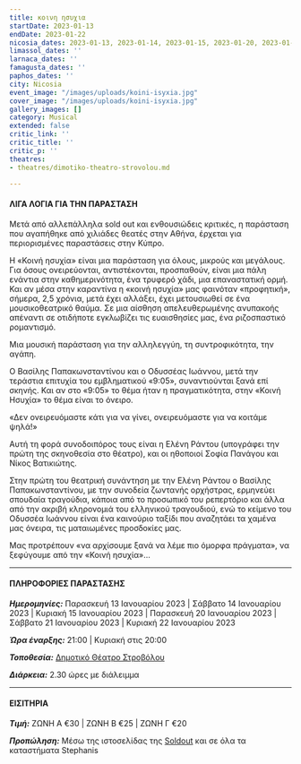 ```yaml
---
title: κοινη ησυχια
startDate: 2023-01-13
endDate: 2023-01-22
nicosia_dates: 2023-01-13, 2023-01-14, 2023-01-15, 2023-01-20, 2023-01-21, 2023-01-22
limassol_dates: ''
larnaca_dates: ''
famagusta_dates: ''
paphos_dates: ''
city: Nicosia
event_image: "/images/uploads/koini-isyxia.jpg"
cover_image: "/images/uploads/koini-isyxia.jpg"
gallery_images: []
category: Musical
extended: false
critic_link: ''
critic_title: ''
critic_p: ''
theatres:
- theatres/dimotiko-theatro-strovolou.md

---
```

#### ΛΙΓΑ ΛΟΓΙΑ ΓΙΑ ΤΗΝ ΠΑΡΑΣΤΑΣΗ

Μετά από αλλεπάλληλα sold out και ενθουσιώδεις κριτικές, η παράσταση που αγαπήθηκε από χιλιάδες θεατές στην Αθήνα, έρχεται για περιορισμένες παραστάσεις στην Κύπρο.

Η «Κοινή ησυχία» είναι μια παράσταση για όλους, μικρούς και μεγάλους. Για όσους ονειρεύονται, αντιστέκονται, προσπαθούν, είναι μια πάλη ενάντια στην καθημερινότητα, ένα τρυφερό χάδι, μια επαναστατική ορμή. Και αν μέσα στην καραντίνα η «κοινή ησυχία» μας φαινόταν «προφητική», σήμερα, 2,5 χρόνια, μετά έχει αλλάξει, έχει μετουσιωθεί σε ένα μουσικοθεατρικό θαύμα. Σε μια αίσθηση απελευθερωμένης ανυπακοής απέναντι σε οτιδήποτε εγκλωβίζει τις ευαισθησίες μας, ένα ριζοσπαστικό ρομαντισμό.

Μια μουσική παράσταση για την αλληλεγγύη, τη συντροφικότητα, την αγάπη.

Ο Βασίλης Παπακωνσταντίνου και ο Οδυσσέας Ιωάννου, μετά την τεράστια επιτυχία του εμβληματικού «9:05», συναντιούνται ξανά επί σκηνής. Και αν στο «9:05» το θέμα ήταν η πραγματικότητα, στην «Κοινή Ησυχία» το θέμα είναι το όνειρο.

«Δεν ονειρευόμαστε κάτι για να γίνει, ονειρευόμαστε για να κοιτάμε ψηλά!»

Αυτή τη φορά συνοδοιπόρος τους είναι η Ελένη Ράντου (υπογράφει την πρώτη της σκηνοθεσία στο θέατρο), και οι ηθοποιοί Σοφία Πανάγου και Νίκος Βατικιώτης.

Στην πρώτη του θεατρική συνάντηση με την Ελένη Ράντου ο Βασίλης Παπακωνσταντίνου, με την συνοδεία ζωντανής ορχήστρας, ερμηνεύει σπουδαία τραγούδια, κάποια από το προσωπικό του ρεπερτόριο και άλλα από την ακριβή κληρονομιά του ελληνικού τραγουδιού, ενώ το κείμενο του Οδυσσέα Ιωάννου είναι ένα καινούριο ταξίδι που αναζητάει τα χαμένα μας όνειρα, τις ματαιωμένες προσδοκίες μας.

Μας προτρέπουν «να αρχίσουμε ξανά να λέμε πιο όμορφα πράγματα», να ξεφύγουμε από την «Κοινή ησυχία»…

***

#### ΠΛΗΡΟΦΟΡΙΕΣ ΠΑΡΑΣΤΑΣΗΣ

**_Ημερομηνίες:_** Παρασκευή 13 Ιανουαρίου 2023 | Σάββατο 14 Ιανουαρίου 2023 | Κυριακή 15 Ιανουαρίου 2023 | Παρασκευή 20 Ιανουαρίου 2023 | Σάββατο 21 Ιανουαρίου 2023 | Κυριακή 22 Ιανουαρίου 2023

**_Ώρα έναρξης:_** 21:00 | Κυριακή στις 20:00

**_Τοποθεσία:_** [Δημοτικό Θέατρο Στροβόλου](?#map)

**_Διάρκεια:_** 2.30 ώρες με διάλειμμα

***

#### ΕΙΣΙΤΗΡΙΑ

**_Τιμή:_** ΖΩΝΗ Α €30 | ΖΩΝΗ Β €25 | ΖΩΝΗ Γ €20

**_Προπώληση:_** Μέσω της ιστοσελίδας της [Soldout](https://www.soldoutticketbox.com/vasilis-papakonstantinou-koini-isixia-2023/?lang=el) και σε όλα τα καταστήματα Stephanis